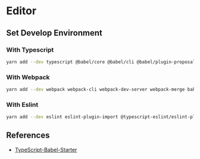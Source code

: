 # Editor

## Set Develop Environment

### With Typescript

```bash
yarn add --dev typescript @babel/core @babel/cli @babel/plugin-proposal-class-properties @babel/preset-env @babel/preset-typescript
```

### With Webpack

```bash
yarn add --dev webpack webpack-cli webpack-dev-server webpack-merge babel-loader
```

### With Eslint

```bash
yarn add --dev eslint eslint-plugin-import @typescript-eslint/eslint-plugin @typescript-eslint/parser
```


## References
- [TypeScript-Babel-Starter](https://github.com/microsoft/TypeScript-Babel-Starter)
